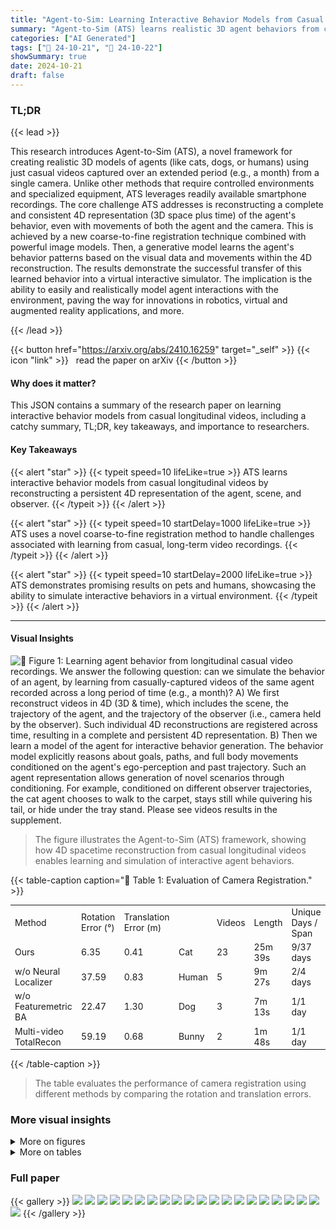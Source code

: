 ```yaml
---
title: "Agent-to-Sim: Learning Interactive Behavior Models from Casual Longitudinal Videos"
summary: "Agent-to-Sim (ATS) learns realistic 3D agent behaviors from casual videos by reconstructing a persistent 4D representation and training a generative model, enabling real-to-sim transfer for interactiv..."
categories: ["AI Generated"]
tags: ["🔖 24-10-21", "🤗 24-10-22"]
showSummary: true
date: 2024-10-21
draft: false
---
```


### TL;DR


{{< lead >}}

This research introduces Agent-to-Sim (ATS), a novel framework for creating realistic 3D models of agents (like cats, dogs, or humans) using just casual videos captured over an extended period (e.g., a month) from a single camera. Unlike other methods that require controlled environments and specialized equipment, ATS leverages readily available smartphone recordings. The core challenge ATS addresses is reconstructing a complete and consistent 4D representation (3D space plus time) of the agent's behavior, even with movements of both the agent and the camera. This is achieved by a new coarse-to-fine registration technique combined with powerful image models. Then, a generative model learns the agent's behavior patterns based on the visual data and movements within the 4D reconstruction. The results demonstrate the successful transfer of this learned behavior into a virtual interactive simulator. The implication is the ability to easily and realistically model agent interactions with the environment, paving the way for innovations in robotics, virtual and augmented reality applications, and more.

{{< /lead >}}


{{< button href="https://arxiv.org/abs/2410.16259" target="_self" >}}
{{< icon "link" >}} &nbsp; read the paper on arXiv
{{< /button >}}

#### Why does it matter?
This JSON contains a summary of the research paper on learning interactive behavior models from casual longitudinal videos, including a catchy summary, TL;DR, key takeaways, and importance to researchers.
#### Key Takeaways

{{< alert "star" >}}
{{< typeit speed=10 lifeLike=true >}} ATS learns interactive behavior models from casual longitudinal videos by reconstructing a persistent 4D representation of the agent, scene, and observer. {{< /typeit >}}
{{< /alert >}}

{{< alert "star" >}}
{{< typeit speed=10 startDelay=1000 lifeLike=true >}} ATS uses a novel coarse-to-fine registration method to handle challenges associated with learning from casual, long-term video recordings. {{< /typeit >}}
{{< /alert >}}

{{< alert "star" >}}
{{< typeit speed=10 startDelay=2000 lifeLike=true >}} ATS demonstrates promising results on pets and humans, showcasing the ability to simulate interactive behaviors in a virtual environment. {{< /typeit >}}
{{< /alert >}}

------
#### Visual Insights



![](figures/figures_1_0.png "🔼 Figure 1: Learning agent behavior from longitudinal casual video recordings. We answer the following question: can we simulate the behavior of an agent, by learning from casually-captured videos of the same agent recorded across a long period of time (e.g., a month)? A) We first reconstruct videos in 4D (3D & time), which includes the scene, the trajectory of the agent, and the trajectory of the observer (i.e., camera held by the observer). Such individual 4D reconstructions are registered across time, resulting in a complete and persistent 4D representation. B) Then we learn a model of the agent for interactive behavior generation. The behavior model explicitly reasons about goals, paths, and full body movements conditioned on the agent's ego-perception and past trajectory. Such an agent representation allows generation of novel scenarios through conditioning. For example, conditioned on different observer trajectories, the cat agent chooses to walk to the carpet, stays still while quivering his tail, or hide under the tray stand. Please see videos results in the supplement.")

> The figure illustrates the Agent-to-Sim (ATS) framework, showing how 4D spacetime reconstruction from casual longitudinal videos enables learning and simulation of interactive agent behaviors.







{{< table-caption caption="🔽 Table 1: Evaluation of Camera Registration." >}}
<table id='4' style='font-size:14px'><tr><td>Method</td><td>Rotation Error (°)</td><td>Translation Error (m)</td><td></td><td>Videos</td><td>Length</td><td>Unique Days / Span</td></tr><tr><td>Ours</td><td>6.35</td><td>0.41</td><td>Cat</td><td>23</td><td>25m 39s</td><td>9/37 days</td></tr><tr><td>w/o Neural Localizer</td><td>37.59</td><td>0.83</td><td>Human</td><td>5</td><td>9m 27s</td><td>2/4 days</td></tr><tr><td>w/o Featuremetric BA</td><td>22.47</td><td>1.30</td><td>Dog</td><td>3</td><td>7m 13s</td><td>1/1 day</td></tr><tr><td>Multi-video TotalRecon</td><td>59.19</td><td>0.68</td><td>Bunny</td><td>2</td><td>1m 48s</td><td>1/1 day</td></tr></table>{{< /table-caption >}}

> The table evaluates the performance of camera registration using different methods by comparing the rotation and translation errors.



### More visual insights

<details>
<summary>More on figures
</summary>


![](figures/figures_2_0.png "🔼 Figure 1: Learning agent behavior from longitudinal casual video recordings. We answer the following question: can we simulate the behavior of an agent, by learning from casually-captured videos of the same agent recorded across a long period of time (e.g., a month)? A) We first reconstruct videos in 4D (3D & time), which includes the scene, the trajectory of the agent, and the trajectory of the observer (i.e., camera held by the observer). Such individual 4D reconstructions are registered across time, resulting in a complete and persistent 4D representation. B) Then we learn a model of the agent for interactive behavior generation. The behavior model explicitly reasons about goals, paths, and full body movements conditioned on the agent’s ego-perception and past trajectory. Such an agent representation allows generation of novel scenarios through conditioning. For example, conditioned on different observer trajectories, the cat agent chooses to walk to the carpet, stays still while quivering his tail, or hide under the tray stand. Please see videos results in the supplement.")

> The figure illustrates the Agent-to-Sim (ATS) framework, showing how 4D spacetime reconstruction from casual longitudinal videos enables learning and simulation of interactive agent behaviors.


![](figures/figures_2_1.png "🔼 Figure 1: Learning agent behavior from longitudinal casual video recordings. We answer the following question: can we simulate the behavior of an agent, by learning from casually-captured videos of the same agent recorded across a long period of time (e.g., a month)? A) We first reconstruct videos in 4D (3D & time), which includes the scene, the trajectory of the agent, and the trajectory of the observer (i.e., camera held by the observer). Such individual 4D reconstructions are registered across time, resulting in a complete and persistent 4D representation. B) Then we learn a model of the agent for interactive behavior generation. The behavior model explicitly reasons about goals, paths, and full body movements conditioned on the agent’s ego-perception and past trajectory. Such an agent representation allows generation of novel scenarios through conditioning. For example, conditioned on different observer trajectories, the cat agent chooses to walk to the carpet, stays still while quivering his tail, or hide under the tray stand. Please see videos results in the supplement.")

> The figure illustrates the Agent-to-Sim (ATS) framework, showing the 4D spacetime reconstruction from casual longitudinal videos and the interactive behavior simulator learned from it.


![](figures/figures_2_2.png "🔼 Figure 1: Learning agent behavior from longitudinal casual video recordings. We answer the following question: can we simulate the behavior of an agent, by learning from casually-captured videos of the same agent recorded across a long period of time (e.g., a month)? A) We first reconstruct videos in 4D (3D & time), which includes the scene, the trajectory of the agent, and the trajectory of the observer (i.e., camera held by the observer). Such individual 4D reconstructions are registered across time, resulting in a complete and persistent 4D representation. B) Then we learn a model of the agent for interactive behavior generation. The behavior model explicitly reasons about goals, paths, and full body movements conditioned on the agent's ego-perception and past trajectory. Such an agent representation allows generation of novel scenarios through conditioning. For example, conditioned on different observer trajectories, the cat agent chooses to walk to the carpet, stays still while quivering his tail, or hide under the tray stand. Please see videos results in the supplement.")

> The figure shows the Agent-to-Sim (ATS) framework, illustrating the 4D spacetime reconstruction from longitudinal casual videos and the interactive behavior simulator that learns agent behaviors from this reconstruction.


![](figures/figures_6_0.png "🔼 Figure 2: Pipeline for behavior generation. We encode egocentric information into a perception code w, conditioned on which we generate fully body motion in a hierarchical fashion. We start by generating goals Z, then paths P and finally body poses G. Each node is represented by the gradient of its log distribution, trained with denoising objectives (Eq. 8). Given G, the full body motion of an agent can be computed via blend skinning (Eq. 3).")

> This figure illustrates the hierarchical pipeline used for generating the agent's behavior, which involves encoding egocentric information and generating goals, paths, and body poses sequentially.


![](figures/figures_7_0.png "🔼 Figure 3: Comparison on multi-video scene reconstruction. We show birds-eye-view rendering of the reconstructed scene using the bunny dataset. Compared to TotalRecon that does not register multiple videos, ATS produces higher-quality scene reconstruction. Neural localizer (NL) and featuremetric losses (FBA) are shown important for camera registration. Scene annealing is important for reconstructing a complete scene from partial video captures.")

> Figure 3 shows a comparison of multi-video scene reconstruction results using different methods, highlighting the impact of neural localization, featuremetric losses, and scene annealing on reconstruction quality.


![](figures/figures_9_0.png "🔼 Figure 4: Analysis of conditioning signals. We show results of removing one conditioning signal at a time. Removing observer conditioning and past trajectory conditioning makes the sampled goals more spread out (e.g., regions both in front of the agent and behind the agent); removing the environment conditioning introduces infeasible goals that penetrate the ground and the walls.")

> Figure 4 shows an ablation study on the effect of conditioning signals for goal generation, demonstrating that all three signals (user, past trajectory, and environment) contribute to generating realistic goals.


![](figures/figures_10_0.png "🔼 Figure 5: Results of 4D reconstruction. Top: reference images and renderings. Background color represents correspondence. Colored blobs on the cat represent B = 25 bones (e.g., head is represented by the yellow blob). The magenta colored lines represents reconstructed trajectories of each blob in the world space. Bottom: Bird’s eye view of the reconstructed scene and agent trajectories, registered to the same scene coordinate. Each colored line represents a unique video sequence where boxes and spheres indicate the starting and the end location.")

> The figure shows the results of a 4D reconstruction of an agent (cat) and its environment from multiple video sequences, displaying both individual frames and a bird's-eye view of the registered trajectories.


![](figures/figures_18_0.png "🔼 Figure 6: Qualitative comparison with TotalRecon (Song et al., 2023) on 4D reconstruction. Top: reconstruction of the agent at at specific frame. Total-recon produces shapes with missing limbs and bone transformations that are misaligned with the shape, while our method produces complete shapes and good alignment. Bottom: reconstruction of the environment. TotalRecon produces distorted and incomplete geometry (due to lack of observations from a single video), while our method produces an accurate and complete environment reconstruction.")

> Figure 6 shows a qualitative comparison of 4D reconstruction results between the proposed method and TotalRecon, highlighting the superior quality of shape, alignment, and completeness achieved by the proposed method.


![](figures/figures_18_1.png "🔼 Figure 7: Qualitative comparison on 4D reconstruction (Tab. 3). We compare with TotalRecon on 4D reconstruction quality. We show novel views rendered with a held-out camera that looks from the opposite side. ATS is able to leverage multiple videos captured at different times to reconstruct the wall (blue box) and the tripod stand (red box) even they are not visible in the input views. Multi-video TotalRecon produces blurry RGB and depth due to bad camera registration. The original TotalRecon takes a single video as input and therefore fails to reconstruct the regions (the tripod and the wall) that are not visible in the input video.")

> Figure 7 shows a qualitative comparison of 4D reconstruction results between ATS and TotalRecon, highlighting ATS's ability to leverage multiple videos for improved reconstruction of scene details even when those details are not visible in any single video.


![](figures/figures_19_0.png "🔼 Figure 8: Visual ablation on scene awareness. We demonstrate the effect of the scene code \(\boldsymbol{\omega}_s\) through goal-conditioned path generation (bird’s-eye-view, blue sphere goal; gradient color generated path; gray blocks locations that have been visited in the training data). Conditioned on scene, the generated path abide by the scene geometry, while removing the scene code, the generated paths go through the wall in between two empty spaces.")

> Figure 8 shows the impact of scene awareness on path generation, demonstrating that incorporating scene information prevents the generated path from going through walls.


![](figures/figures_19_1.png "🔼 Figure 9: Given the 3D trajectories of the agent and the user accumulated over time (top), one could compute their preference represented by 3D heatmaps (bottom). Note the high agent preference over table and sofa.")

> Figure 9 shows agent and user's preference over the environment represented by 3D heatmaps generated from their accumulated trajectories.


![](figures/figures_20_0.png "🔼 Figure 11: Generalization ability of the behavior model. Thanks to the ego-centric encoding design (Eq. 12), a specific behavior can be learned and generalized to novel situations even it was seen once. Although there's only one data point where the cat jumps off the dining table, our method can generate diverse motion of cat jumping off the table while landing at different locations (to the left, middle, and right of the table) as shown in the visual.")

> The figure shows the generalization ability of the behavior model to generate diverse motions of a cat jumping off a table and landing at different locations, even with limited training data.


![](figures/figures_20_1.png "🔼 Figure 1: Learning agent behavior from longitudinal casual video recordings. We answer the following question: can we simulate the behavior of an agent, by learning from casually-captured videos of the same agent recorded across a long period of time (e.g., a month)? A) We first reconstruct videos in 4D (3D & time), which includes the scene, the trajectory of the agent, and the trajectory of the observer (i.e., camera held by the observer). Such individual 4D reconstructions are registered across time, resulting in a complete and persistent 4D representation. B) Then we learn a model of the agent for interactive behavior generation. The behavior model explicitly reasons about goals, paths, and full body movements conditioned on the agent's ego-perception and past trajectory. Such an agent representation allows generation of novel scenarios through conditioning. For example, conditioned on different observer trajectories, the cat agent chooses to walk to the carpet, stays still while quivering his tail, or hide under the tray stand. Please see videos results in the supplement.")

> The figure illustrates the Agent-to-Sim (ATS) framework, showing how it reconstructs casual videos into a 4D representation and then uses that to train a generative model for simulating interactive agent behavior.


![](figures/figures_21_0.png "🔼 Figure 1: Learning agent behavior from longitudinal casual video recordings. We answer the following question: can we simulate the behavior of an agent, by learning from casually-captured videos of the same agent recorded across a long period of time (e.g., a month)? A) We first reconstruct videos in 4D (3D & time), which includes the scene, the trajectory of the agent, and the trajectory of the observer (i.e., camera held by the observer). Such individual 4D reconstructions are registered across time, resulting in a complete and persistent 4D representation. B) Then we learn a model of the agent for interactive behavior generation. The behavior model explicitly reasons about goals, paths, and full body movements conditioned on the agent's ego-perception and past trajectory. Such an agent representation allows generation of novel scenarios through conditioning. For example, conditioned on different observer trajectories, the cat agent chooses to walk to the carpet, stays still while quivering his tail, or hide under the tray stand. Please see videos results in the supplement.")

> The figure illustrates the Agent-to-Sim (ATS) framework, showing the 4D spacetime reconstruction from longitudinal casual videos and the interactive behavior simulator.


![](figures/figures_21_1.png "🔼 Figure 13: Robustness to layout changes. We find our camera localization to be robust to layout changes, e.g., the cushion and the large boxes (left) and the box (right). However, it fails to reconstruct layout changes, especially when they are only observed in a few views.")

> The figure shows the robustness of the camera localization method to changes in the environment layout, highlighting its limitations when dealing with changes only observed in a few views.


</details>




<details>
<summary>More on tables
</summary>


{{< table-caption caption="🔽 Table 3: Evaluation of 4D Reconstruction. SV: Single-video. MV: Multi-video." >}}
<table id='1' style='font-size:16px'><tr><td>Method</td><td>DepthAcc (all)</td><td>DepthAcc (fg)</td><td>DepthAcc (bg)</td><td>LPIPS (all)</td><td>LPIPS (fg)</td><td>LPIPS (bg)</td></tr><tr><td>Ours</td><td>0.708</td><td>0.695</td><td>0.703</td><td>0.613</td><td>0.609</td><td>0.613</td></tr><tr><td>SV TotalRecon</td><td>0.533</td><td>0.685</td><td>0.518</td><td>0.641</td><td>0.619</td><td>0.641</td></tr><tr><td>MV TotalRecon</td><td>0.099</td><td>0.647</td><td>0.053</td><td>0.634</td><td>0.666</td><td>0.633</td></tr></table>{{< /table-caption >}}

> This table shows the quantitative results of 4D reconstruction comparing the proposed method to TotalRecon on several metrics, including depth accuracy and LPIPS.


{{< table-caption caption="🔽 Table 4: End-to-end Evaluation of Interactive Behavior Prediction. We report results of predicting goal, path, orientation, and joint angles, using K = 16 samples across L = 12 trials. The metrics are minimum average displacement error (minADE) with standard deviations (±σ). The lower the better and the best results are in bold." >}}
<table id='3' style='font-size:14px'><tr><td>Method</td><td>Goal (m) ↓</td><td>Path (m) ↓</td><td>Orientation (rad) ↓</td><td>Joint Angles (rad)↓</td></tr><tr><td>Location prior (Ziebart et al., 2009)</td><td>0.663±0.307</td><td>N.A.</td><td>N.A.</td><td>N.A.</td></tr><tr><td>Gaussian (Kendall & Gal, 2017)</td><td>0.942±0.081</td><td>0.440 ±0.002</td><td>1.099 ±0.003</td><td>0.295 士0.001</td></tr><tr><td>ATS (Ours)</td><td>0.448±0.146</td><td>0.234 士0.054</td><td>0.550 士0.112</td><td>0.237 士0.006</td></tr><tr><td>(a) hier→1-stage (Tevet et al., 2022)</td><td>1.322±0.071</td><td>0.575 士0.026</td><td>0.879 士0.041</td><td>0.263 士0.007</td></tr><tr><td>(b) ego→world (Rhinehart & Kitani, 2016)</td><td>1.164±0.043</td><td>0.577 士0.022</td><td>0.873 士0.027</td><td>0.295 士0.006</td></tr><tr><td>(c) w/o observer Wo</td><td>0.647±0.148</td><td>0.327 士0.076</td><td>0.620 士0.092</td><td>±0.006 0.240</td></tr><tr><td>(d) w/o scene Ws</td><td>0.784±0.126</td><td>士0.051 0.340</td><td>士0.081 0.678</td><td>士0.007 0.243</td></tr></table>{{< /table-caption >}}

> Table 4 presents a quantitative evaluation of the interactive behavior prediction model, showing the minimum average displacement error for goal, path, orientation, and joint angle prediction.


{{< table-caption caption="🔽 Table 5: Evaluation of Spatial Control. We evaluate goal-conditioned path generation and path-conditoned full body motion generation respectively." >}}
<table id='5' style='font-size:14px'><tr><td>Method</td><td>Path (m) ↓</td><td>Orientation (rad) ↓</td><td>Joint Angles (rad)↓</td></tr><tr><td>Gaussian (Kendall & Gal, 2017)</td><td>0.206±0.002</td><td>0.370±0.003</td><td>0.232±0.001</td></tr><tr><td>ATS (Ours)</td><td>0.115±0.006</td><td>0.331 ±0.004</td><td>0.213±0.001</td></tr><tr><td>(a) ego→world (Rhinehart & Kitani, 2016)</td><td>0.209±0.002</td><td>0.429±0.006</td><td>0.250±0.002</td></tr><tr><td>(b) control-unet→code</td><td>0.146 士0.005</td><td>士0.004 0.351</td><td>士0.001 0.220</td></tr></table>{{< /table-caption >}}

> Table 5 presents a quantitative evaluation of the model's ability to generate paths and full body motions conditioned on either goals or paths, comparing its performance to existing methods.


{{< table-caption caption="🔽 Table 6: Table of Notation." >}}
<table id='1' style='font-size:14px'><tr><td>Symbol</td><td>Description</td></tr><tr><td colspan="2">Global Notations</td></tr><tr><td>B</td><td>The number of bones of an agent. By defatult B = 25.</td></tr><tr><td>M</td><td>The number of videos.</td></tr><tr><td>Ni</td><td>The number of image frames extracted from video i.</td></tr><tr><td>Ii</td><td>The sequence of color images {I1, · · · , INi} extracted from video i.</td></tr><tr><td>⌀i</td><td>The sequence of DINOv2 feature images {⌀1, . . . , �Ni} extracted from video i.</td></tr><tr><td>Ti</td><td>The length of video i.</td></tr><tr><td>T*</td><td>The time horizon of behavior diffusion. By default T* = 5.6s.</td></tr><tr><td>T'</td><td>The time horizon of past conditioning. By default T' = 0.8s</td></tr><tr><td>Z E R3</td><td>Goal of the agent, defined as the location at the end of T*</td></tr><tr><td>P E R3xT*</td><td>Path of the agent, defined as the root body trajectory over T*</td></tr><tr><td>G E R6bxt*</td><td>Pose of the agent, defined as the 6DoF rigid motion of bones over T*</td></tr><tr><td>Ws E R64</td><td>Scene code, representing the scene perceived by the agent.</td></tr><tr><td>Wo E R64</td><td>Observer code, representing the observer perceived by the agent.</td></tr><tr><td>Wp E R64</td><td>Past code, representing the history of events happened to the agent.</td></tr><tr><td colspan="2">Learnable Parameters of 4D Reconstruction</td></tr><tr><td>T</td><td>Canonical NeRFs, including a scene MLP and an agent MLP.</td></tr><tr><td>Bi E R128</td><td>Per-video code that allows NeRFs to represent variations across videos.</td></tr><tr><td>D</td><td>Time-varying parameters, including {E, G, W}.</td></tr><tr><td>Et E SE(3)</td><td>The camera pose that transforms the scene to the camera coordinates at t.</td></tr><tr><td>Go E SE(3)</td><td>The camera pose that transforms the canonical agent to the camera coordinates at t.</td></tr><tr><td>Git E SE(3)</td><td>The transformation that moves bone b from its rest state to time t state.</td></tr><tr><td>W ERB</td><td>Skinning weights of a point, defined as the probability of belonging to bones.</td></tr><tr><td>f⌀</td><td>PoseNet that takes a DINOv2 feature image as input and produces camera pose.</td></tr><tr><td colspan="2">Learnable Parameters of Behavior Generation</td></tr><tr><td>MLP Oz</td><td>Goal MLP that represent the score function of goal distributions.</td></tr><tr><td>ControlUNet⌀p</td><td>Path UNet that represents the score function of path distributions.</td></tr><tr><td>ControlUNet⌀G</td><td>Pose UNet that represents the score function of pose distributions.</td></tr><tr><td>ResNet3D U⌀</td><td>Scene perception network that produces Ws from 3D feature grids ⌀.</td></tr><tr><td>MLP⌀。</td><td>Observer MLP that produces Wo from observer's past trajectory in T'.</td></tr><tr><td>MLP Up</td><td>Past MLP that produces Wp from agent's past trajectory in T'</td></tr></table>{{< /table-caption >}}

> This table lists the notations and descriptions of symbols used throughout the paper.


{{< table-caption caption="🔽 Table 7: Summary of inputs and outputs at different stages of the method." >}}
<table id='3' style='font-size:14px'><tr><td>Stage</td><td>Description</td></tr><tr><td>Overall</td><td>Input: A walk-through video of the scene and videos with agent interactions. Output: An interactive behavior generator of the agent.</td></tr><tr><td>Localizer Training</td><td>Input: 3D reconstruction of the environment and the agent. Output: Neural localizer f⌀.</td></tr><tr><td>Neural Localization</td><td>Input: Neural localizer f⌀ and the agent interaction videos. Output: Camera poses for each video frame.</td></tr><tr><td>4D Reconstruction</td><td>Input: A collection of videos and their corresponding camera poses. Output: Scene feature volume 重, motion of the agent G and observer 8.</td></tr><tr><td>Behavior Learning</td><td>Input: Scene feature volume 重, motion of the agent G and observer E. Output: An interactive behavior generator of the agent.</td></tr></table>{{< /table-caption >}}

> This table summarizes the inputs and outputs at each stage of the proposed method for learning interactive behavior models from casual longitudinal videos.


</details>


### Full paper

{{< gallery >}}
<img src="paper_images/1.png" class="grid-w50 md:grid-w33 xl:grid-w25" />
<img src="paper_images/2.png" class="grid-w50 md:grid-w33 xl:grid-w25" />
<img src="paper_images/3.png" class="grid-w50 md:grid-w33 xl:grid-w25" />
<img src="paper_images/4.png" class="grid-w50 md:grid-w33 xl:grid-w25" />
<img src="paper_images/5.png" class="grid-w50 md:grid-w33 xl:grid-w25" />
<img src="paper_images/6.png" class="grid-w50 md:grid-w33 xl:grid-w25" />
<img src="paper_images/7.png" class="grid-w50 md:grid-w33 xl:grid-w25" />
<img src="paper_images/8.png" class="grid-w50 md:grid-w33 xl:grid-w25" />
<img src="paper_images/9.png" class="grid-w50 md:grid-w33 xl:grid-w25" />
<img src="paper_images/10.png" class="grid-w50 md:grid-w33 xl:grid-w25" />
<img src="paper_images/11.png" class="grid-w50 md:grid-w33 xl:grid-w25" />
<img src="paper_images/12.png" class="grid-w50 md:grid-w33 xl:grid-w25" />
<img src="paper_images/13.png" class="grid-w50 md:grid-w33 xl:grid-w25" />
<img src="paper_images/14.png" class="grid-w50 md:grid-w33 xl:grid-w25" />
<img src="paper_images/15.png" class="grid-w50 md:grid-w33 xl:grid-w25" />
<img src="paper_images/16.png" class="grid-w50 md:grid-w33 xl:grid-w25" />
<img src="paper_images/17.png" class="grid-w50 md:grid-w33 xl:grid-w25" />
<img src="paper_images/18.png" class="grid-w50 md:grid-w33 xl:grid-w25" />
<img src="paper_images/19.png" class="grid-w50 md:grid-w33 xl:grid-w25" />
<img src="paper_images/20.png" class="grid-w50 md:grid-w33 xl:grid-w25" />
<img src="paper_images/21.png" class="grid-w50 md:grid-w33 xl:grid-w25" />
{{< /gallery >}}